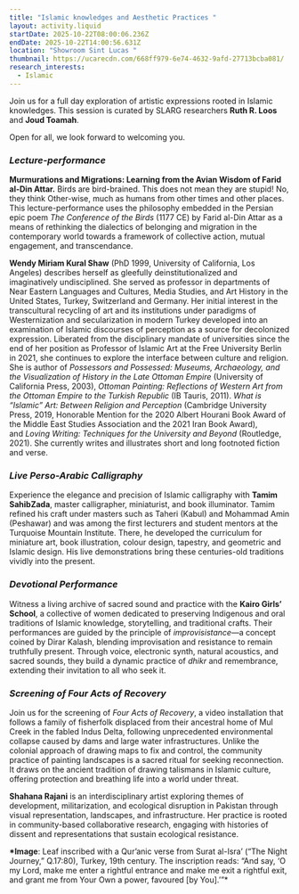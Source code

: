 ```yaml
---
title: "Islamic knowledges and Aesthetic Practices "
layout: activity.liquid
startDate: 2025-10-22T08:00:06.236Z
endDate: 2025-10-22T14:00:56.631Z
location: "Showroom Sint Lucas "
thumbnail: https://ucarecdn.com/668ff979-6e74-4632-9afd-27713bcba081/
research_interests:
  - Islamic
---
```

Join us for a full day exploration of artistic expressions rooted in Islamic knowledges. This session is curated by SLARG researchers **Ruth R. Loos** and **Joud Toamah**.

Open for all, we look forward to welcoming you.

### *Lecture-performance* 

**Murmurations and Migrations: Learning from the Avian Wisdom of Farid al-Din Attar.** Birds are bird-brained. This does not mean they are stupid! No, they think Other-wise, much as humans from other times and other places. This lecture-performance uses the philosophy embedded in the Persian epic poem *The Conference of the Birds* (1177 CE) by Farid al-Din Attar as a means of rethinking the dialectics of belonging and migration in the contemporary world towards a framework of collective action, mutual engagement, and transcendance. 

**Wendy Miriam Kural Shaw** (PhD 1999, University of California, Los Angeles) describes herself as gleefully deinstitutionalized and imaginatively undisciplined. She served as professor in departments of Near Eastern Languages and Cultures, Media Studies, and Art History in the United States, Turkey, Switzerland and Germany. Her initial interest in the transcultural recycling of art and its institutions under paradigms of Westernization and secularization in modern Turkey developed into an examination of Islamic discourses of perception as a source for decolonized expression. Liberated from the disciplinary mandate of universities since the end of her position as Professor of Islamic Art at the Free University Berlin in 2021, she continues to explore the interface between culture and religion. She is author of *Possessors and Possessed: Museums, Archaeology, and the Visualization of History in the Late Ottoman Empire* (University of California Press, 2003), *Ottoman Painting: Reflections of Western Art from the Ottoman Empire to the Turkish Republic* (IB Tauris, 2011). *What is “Islamic” Art: Between Religion and Perception* (Cambridge University Press, 2019, Honorable Mention for the 2020 Albert Hourani Book Award of the Middle East Studies Association and the 2021 Iran Book Award), and *Loving Writing: Techniques for the University and Beyond* (Routledge, 2021). She currently writes and illustrates short and long footnoted fiction and verse.

### *Live Perso-Arabic Calligraphy*

Experience the elegance and precision of Islamic calligraphy with **Tamim SahibZada**, master calligrapher, miniaturist, and book illuminator. Tamim refined his craft under masters such as Taheri (Kabul) and Mohammad Amin (Peshawar) and was among the first lecturers and student mentors at the Turquoise Mountain Institute. There, he developed the curriculum for miniature art, book illustration, colour design, tapestry, and geometric and Islamic design. His live demonstrations bring these centuries-old traditions vividly into the present.

### *Devotional Performance*

Witness a living archive of sacred sound and practice with the **Kairo Girls’ School**, a collective of women dedicated to preserving Indigenous and oral traditions of Islamic knowledge, storytelling, and traditional crafts. Their performances are guided by the principle of *improvisistance*—a concept coined by Dirar Kalash, blending improvisation and resistance to remain truthfully present. Through voice, electronic synth, natural acoustics, and sacred sounds, they build a dynamic practice of *dhikr* and remembrance, extending their invitation to all who seek it.

### *Screening of* *Four Acts of Recovery*

Join us for the screening of *Four Acts of Recovery*, a video installation that follows a family of fisherfolk displaced from their ancestral home of Mul Creek in the fabled Indus Delta, following unprecedented environmental collapse caused by dams and large water infrastructures. Unlike the colonial approach of drawing maps to fix and control, the community practice of painting landscapes is a sacred ritual for seeking reconnection. It draws on the ancient tradition of drawing talismans in Islamic culture, offering protection and breathing life into a world under threat. 

**Shahana Rajani** is an interdisciplinary artist exploring themes of development, militarization, and ecological disruption in Pakistan through visual representation, landscapes, and infrastructure. Her practice is rooted in community-based collaborative research, engaging with histories of dissent and representations that sustain ecological resistance. 

**\*Image**: Leaf inscribed with a Qur’anic verse from Surat al-Isra’ (“The Night Journey,” Q.17:80), Turkey, 19th century. The inscription reads: “And say, ‘O my Lord, make me enter a rightful entrance and make me exit a rightful exit, and grant me from Your Own a power, favoured \[by You].’”*